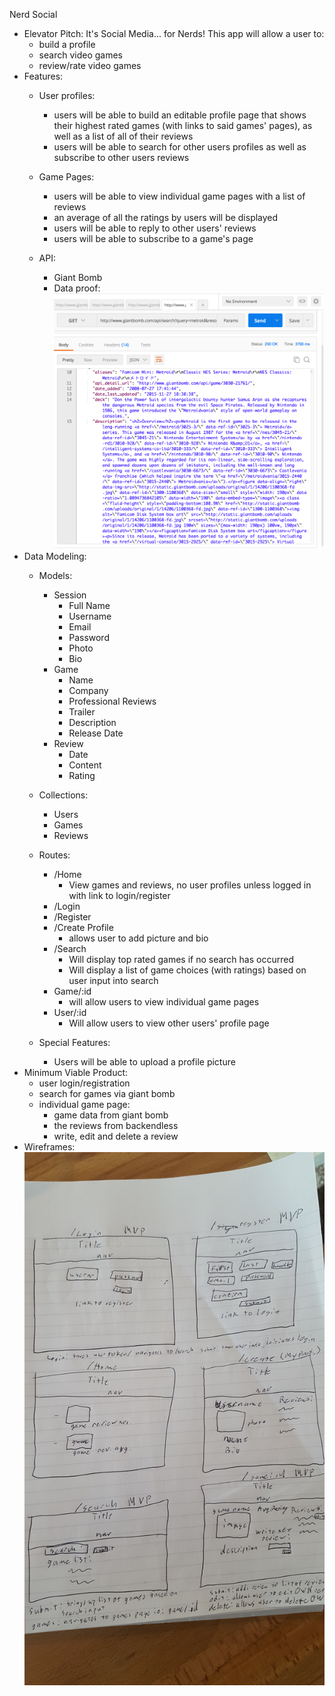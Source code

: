 Nerd Social
- Elevator Pitch:
  It's Social Media... for Nerds!
  This app will allow a user to:
    - build a profile
    - search video games
    - review/rate video games
- Features:
  - User profiles:
    - users will be able to build an editable profile page that shows their highest rated games (with links to said games' pages), as well as a list of all of their reviews
    - users will be able to search for other users profiles as well as subscribe to other users reviews
  - Game Pages:
    - users will be able to view individual game pages with a list of reviews
    - an average of all the ratings by users will be displayed
    - users will be able to reply to other users' reviews
    - users will be able to subscribe to a game's page

  - API:
    - Giant Bomb
    - Data proof:
      ![Alt text](./app/assets/images/dataproof.png?raw=true)
- Data Modeling:
  - Models:
    - Session
        - Full Name
        - Username
        - Email
        - Password
        - Photo
        - Bio
    - Game
        - Name
        - Company
        - Professional Reviews
        - Trailer
        - Description
        - Release Date
    - Review
        - Date
        - Content
        - Rating
  - Collections:
       - Users
       - Games
       - Reviews

  - Routes:
    - /Home
      - View games and reviews, no user profiles unless logged in with link to login/register
    - /Login
    - /Register
    - /Create Profile
      - allows user to add picture and bio
    - /Search
      - Will display top rated games if no search has occurred
      - Will display a list of game choices (with ratings) based on user input into search
    - Game/:id
        - will allow users to view individual game pages
    - User/:id
      - Will allow users to view other users' profile page
  - Special Features:
    - Users will be able to upload a profile picture
- Minimum Viable Product:
  - user login/registration
  - search for games via giant bomb
  - individual game page:
    - game data from giant bomb
    - the reviews from backendless
    - write, edit and delete a review
- Wireframes:
  ![Alt text](./app/assets/images/wireframes.jpg?raw=true)








<!--  -->
